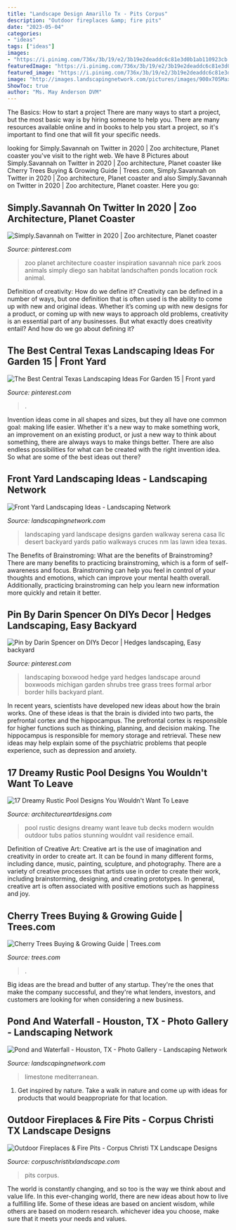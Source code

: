 ```yaml
---
title: "Landscape Design Amarillo Tx - Pits Corpus"
description: "Outdoor fireplaces &amp; fire pits"
date: "2023-05-04"
categories:
- "ideas"
tags: ["ideas"]
images:
- "https://i.pinimg.com/736x/3b/19/e2/3b19e2deaddc6c81e3d0b1ab110923cb.jpg"
featuredImage: "https://i.pinimg.com/736x/3b/19/e2/3b19e2deaddc6c81e3d0b1ab110923cb.jpg"
featured_image: "https://i.pinimg.com/736x/3b/19/e2/3b19e2deaddc6c81e3d0b1ab110923cb.jpg"
image: "http://images.landscapingnetwork.com/pictures/images/900x705Max/front-yard-landscaping_15/garden-walkway-casa-serena-landscape-designs-llc_2825.jpg"
ShowToc: true
author: "Ms. May Anderson DVM"
---
```



The Basics: How to start a project
There are many ways to start a project, but the most basic way is by hiring someone to help you. There are many resources available online and in books to help you start a project, so it's important to find one that will fit your specific needs.

	

		
looking for Simply.Savannah on Twitter in 2020 | Zoo architecture, Planet coaster you've visit to the right web. We have 8 Pictures about Simply.Savannah on Twitter in 2020 | Zoo architecture, Planet coaster like Cherry Trees Buying &amp; Growing Guide | Trees.com, Simply.Savannah on Twitter in 2020 | Zoo architecture, Planet coaster and also Simply.Savannah on Twitter in 2020 | Zoo architecture, Planet coaster. Here you go:
		
    
## Simply.Savannah On Twitter In 2020 | Zoo Architecture, Planet Coaster

<img loading=lazy src="https://i.pinimg.com/736x/99/2b/51/992b51c2c5eeff299a503529d0f07969.jpg" onerror="this.onerror=null;this.src='https://tse4.mm.bing.net/th?id=OIP.xR_aHi2dPpShVHB_R9QClgHaEK&amp;pid=15.1';" alt="Simply.Savannah on Twitter in 2020 | Zoo architecture, Planet coaster">

_Source: pinterest.com_

>zoo planet architecture coaster inspiration savannah nice park zoos animals simply diego san habitat landschaften ponds location rock animal. 

	

Definition of creativity: How do we define it?
Creativity can be defined in a number of ways, but one definition that is often used is the ability to come up with new and original ideas. Whether it’s coming up with new designs for a product, or coming up with new ways to approach old problems, creativity is an essential part of any businesses. But what exactly does creativity entail? And how do we go about defining it?

    
## The Best Central Texas Landscaping Ideas For Garden 15 | Front Yard

<img loading=lazy src="https://i.pinimg.com/736x/3b/19/e2/3b19e2deaddc6c81e3d0b1ab110923cb.jpg" onerror="this.onerror=null;this.src='https://tse1.mm.bing.net/th?id=OIP.x2gnFHdE41G7krf4219LXAHaJ3&amp;pid=15.1';" alt="The Best Central Texas Landscaping Ideas For Garden 15 | Front yard">

_Source: pinterest.com_

>. 

	

Invention ideas come in all shapes and sizes, but they all have one common goal: making life easier. Whether it's a new way to make something work, an improvement on an existing product, or just a new way to think about something, there are always ways to make things better. There are also endless possibilities for what can be created with the right invention idea. So what are some of the best ideas out there?

    
## Front Yard Landscaping Ideas - Landscaping Network

<img loading=lazy src="http://images.landscapingnetwork.com/pictures/images/900x705Max/front-yard-landscaping_15/garden-walkway-casa-serena-landscape-designs-llc_2825.jpg" onerror="this.onerror=null;this.src='https://tse4.mm.bing.net/th?id=OIP.xeBdNhkWoxYQRDNR-6A-EgHaFj&amp;pid=15.1';" alt="Front Yard Landscaping Ideas - Landscaping Network">

_Source: landscapingnetwork.com_

>landscaping yard landscape designs garden walkway serena casa llc desert backyard yards patio walkways cruces nm las lawn idea texas. 

	

The Benefits of Brainstroming: What are the benefits of Brainstroming?
There are many benefits to practicing brainstroming, which is a form of self-awareness and focus. Brainstroming can help you feel in control of your thoughts and emotions, which can improve your mental health overall. Additionally, practicing brainstroming can help you learn new information more quickly and retain it better.

    
## Pin By Darin Spencer On DIYs Decor | Hedges Landscaping, Easy Backyard

<img loading=lazy src="https://i.pinimg.com/originals/2a/66/b8/2a66b8117d968e731f17b6d90a995226.jpg" onerror="this.onerror=null;this.src='https://tse1.mm.bing.net/th?id=OIP.hPhqNABxb71aXyBQvAxIXAHaFj&amp;pid=15.1';" alt="Pin by Darin Spencer on DIYs Decor | Hedges landscaping, Easy backyard">

_Source: pinterest.com_

>landscaping boxwood hedge yard hedges landscape around boxwoods michigan garden shrubs tree grass trees formal arbor border hills backyard plant. 

	

In recent years, scientists have developed new ideas about how the brain works. One of these ideas is that the brain is divided into two parts, the prefrontal cortex and the hippocampus. The prefrontal cortex is responsible for higher functions such as thinking, planning, and decision making. The hippocampus is responsible for memory storage and retrieval. These new ideas may help explain some of the psychiatric problems that people experience, such as depression and anxiety.

    
## 17 Dreamy Rustic Pool Designs You Wouldn&#039;t Want To Leave

<img loading=lazy src="https://www.architectureartdesigns.com/wp-content/uploads/2015/11/17-Dreamy-Rustic-Pool-Designs-You-Wouldnt-Want-To-Leave-9-630x504.jpg" onerror="this.onerror=null;this.src='https://tse2.mm.bing.net/th?id=OIP.Wt6wzBz9g0TcrXGZW2NnBQHaF7&amp;pid=15.1';" alt="17 Dreamy Rustic Pool Designs You Wouldn&#039;t Want To Leave">

_Source: architectureartdesigns.com_

>pool rustic designs dreamy want leave tub decks modern wouldn outdoor tubs patios stunning wouldnt vail residence email. 

	

Definition of Creative Art:
Creative art is the use of imagination and creativity in order to create art. It can be found in many different forms, including dance, music, painting, sculpture, and photography. There are a variety of creative processes that artists use in order to create their work, including brainstorming, designing, and creating prototypes. In general, creative art is often associated with positive emotions such as happiness and joy.

    
## Cherry Trees Buying &amp; Growing Guide | Trees.com

<img loading=lazy src="https://www.trees.com/wp-content/uploads/2020/06/Types-of-Cherry-Trees.jpg" onerror="this.onerror=null;this.src='https://tse1.mm.bing.net/th?id=OIP.1xeDeGMJrUTw4PTqxtQZDwHaE7&amp;pid=15.1';" alt="Cherry Trees Buying &amp; Growing Guide | Trees.com">

_Source: trees.com_

>. 

	

Big ideas are the bread and butter of any startup. They're the ones that make the company successful, and they're what lenders, investors, and customers are looking for when considering a new business.

    
## Pond And Waterfall - Houston, TX - Photo Gallery - Landscaping Network

<img loading=lazy src="https://images.landscapingnetwork.com/pictures/images/800x642Max/pond-and-waterfall_10/limestone-wall-fountain-element-garden_2191.jpg" onerror="this.onerror=null;this.src='https://tse4.mm.bing.net/th?id=OIP.w8Fgw8WOLEIQ-R-3AR5mnQHaFg&amp;pid=15.1';" alt="Pond and Waterfall - Houston, TX - Photo Gallery - Landscaping Network">

_Source: landscapingnetwork.com_

>limestone mediterranean. 

	

1. Get inspired by nature. Take a walk in nature and come up with ideas for products that would beappropriate for that location.

    
## Outdoor Fireplaces &amp; Fire Pits - Corpus Christi TX Landscape Designs

<img loading=lazy src="https://www.corpuschristitxlandscape.com/wp-content/uploads/2020/01/Outdoor-Fireplaces-Fire-Pits-Corpus-Christi-TX-Landscape-Designs-Outdoor-Living-Areas.jpg" onerror="this.onerror=null;this.src='https://tse1.mm.bing.net/th?id=OIP.sxUbBeN9RcrCzm56eredQQHaEK&amp;pid=15.1';" alt="Outdoor Fireplaces &amp; Fire Pits - Corpus Christi TX Landscape Designs">

_Source: corpuschristitxlandscape.com_

>pits corpus. 

	

The world is constantly changing, and so too is the way we think about and value life. In this ever-changing world, there are new ideas about how to live a fulfilling life. Some of these ideas are based on ancient wisdom, while others are based on modern research. whichever idea you choose, make sure that it meets your needs and values.

